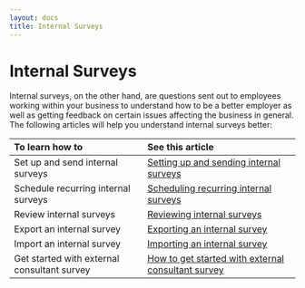 ```yaml
---
layout: docs
title: Internal Surveys
---
```


# Internal Surveys 

Internal surveys, on the other hand, are questions sent out to employees working within your business to understand how to be a better employer as well as getting feedback on certain issues affecting the business in general. The following articles will help you understand internal surveys better:

| To learn how to |See this article |
| :-------------- | :-------------- |
| Set up and send internal surveys | [Setting up and sending internal surveys](garagehive-setting-up-and-sending-internal-surveys.html) |
| Schedule recurring internal surveys | [Scheduling recurring internal surveys](garagehive-scheduling-recurring-internal-surveys.html) |
| Review internal surveys | [Reviewing internal surveys](reviewing-internal-surveys.html) |
| Export an internal survey | [Exporting an internal survey](garagehive-exporting-an-internal-survey.html) |
| Import an internal survey | [Importing an internal survey](garagehive-importing-an-internal-survey.html) |
| Get started with external consultant survey | [How to get started with external consultant survey](garagehive-how-to-get-started-with-external-consultant-survey.html) |
